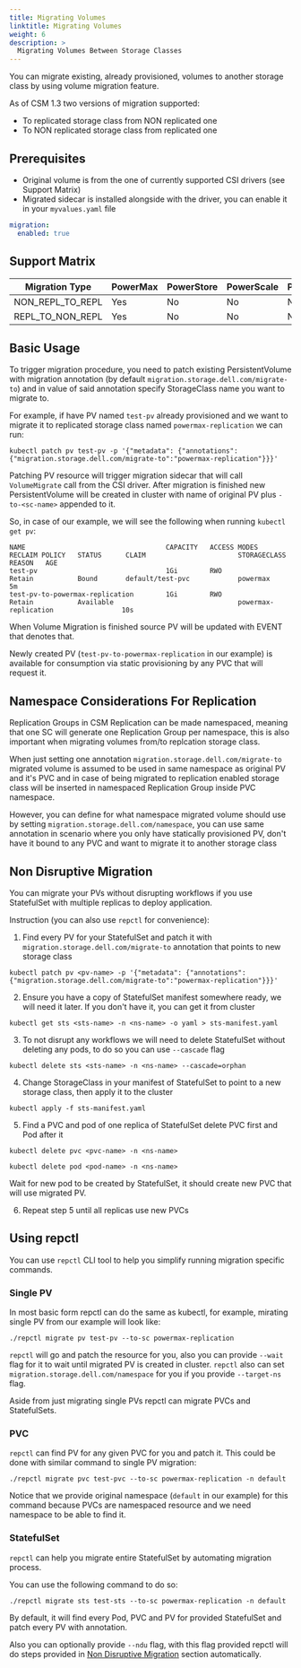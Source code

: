 ```yaml
---
title: Migrating Volumes
linktitle: Migrating Volumes
weight: 6
description: >
  Migrating Volumes Between Storage Classes
---
```


You can migrate existing, already provisioned, volumes to another storage class by using volume migration feature. 

As of CSM 1.3 two versions of migration supported: 
- To replicated storage class from NON replicated one
- To NON replicated storage class from replicated one

## Prerequisites
- Original volume is from the one of currently supported CSI drivers (see Support Matrix)
- Migrated sidecar is installed alongside with the driver, you can enable it in your `myvalues.yaml` file
```yaml
migration:
  enabled: true
```

## Support Matrix
| Migration Type | PowerMax | PowerStore | PowerScale | PowerFlex | Unity | 
| - | - | - | - | - | - | 
| NON_REPL_TO_REPL | Yes | No | No | No | No |
| REPL_TO_NON_REPL | Yes | No | No | No | No |


## Basic Usage

To trigger migration procedure, you need to patch existing PersistentVolume with migration annotation (by default `migration.storage.dell.com/migrate-to`) and in value of said annotation specify StorageClass name you want to migrate to. 

For example, if have PV named `test-pv` already provisioned and we want to migrate it to replicated storage class named `powermax-replication` we can run:

```shell
kubectl patch pv test-pv -p '{"metadata": {"annotations":{"migration.storage.dell.com/migrate-to":"powermax-replication"}}}'
```

Patching PV resource will trigger migration sidecar that will call `VolumeMigrate` call from the CSI driver. After migration is finished new PersistentVolume will be created in cluster with name of original PV plus `-to-<sc-name>` appended to it. 

So, in case of our example, we will see the following when running `kubectl get pv`: 
```shell
NAME                                   CAPACITY   ACCESS MODES   RECLAIM POLICY   STATUS      CLAIM                       STORAGECLASS                REASON   AGE
test-pv                                1Gi        RWO            Retain           Bound       default/test-pvc            powermax                             5m
test-pv-to-powermax-replication        1Gi        RWO            Retain           Available                               powermax-replication                 10s

```

When Volume Migration is finished source PV will be updated with EVENT that denotes that. 

Newly created PV (`test-pv-to-powermax-replication` in our example) is available for consumption via static provisioning by any PVC that will request it.


## Namespace Considerations For Replication

Replication Groups in CSM Replication can be made namespaced, meaning that one SC will generate one Replication Group per namespace, this is also important when migrating volumes from/to replcation storage class.

When just setting one annotation `migration.storage.dell.com/migrate-to` migrated volume is assumed to be used in same namespace as original PV and it's PVC and in case of being migrated to replication enabled storage class will be inserted in namespaced Replication Group inside PVC namespace. 

However, you can define for what namespace migrated volume should use by setting `migration.storage.dell.com/namespace`, you can use same annotation in scenario where you only have statically provisioned PV, don't have it bound to any PVC and want to migrate it to another storage class


## Non Disruptive Migration

You can migrate your PVs without disrupting workflows if you use StatefulSet with multiple replicas to deploy application. 

Instruction (you can also use `repctl` for convenience):

1. Find every PV for your StatefulSet and patch it with `migration.storage.dell.com/migrate-to` annotation that points to new storage class
```shell
kubectl patch pv <pv-name> -p '{"metadata": {"annotations":{"migration.storage.dell.com/migrate-to":"powermax-replication"}}}'
```

2. Ensure you have a copy of StatefulSet manifest somewhere ready, we will need it later. If you don't have it, you can get it from cluster
```shell
kubectl get sts <sts-name> -n <ns-name> -o yaml > sts-manifest.yaml
```

3. To not disrupt any workflows we will need to delete StatefulSet without deleting any pods, to do so you can use `--cascade` flag
```shell
kubectl delete sts <sts-name> -n <ns-name> --cascade=orphan
```

4. Change StorageClass in your manifest of StatefulSet to point to a new storage class, then apply it to the cluster
```shell
kubectl apply -f sts-manifest.yaml
```

5. Find a PVC and pod of one replica of StatefulSet delete PVC first and Pod after it
```shell
kubectl delete pvc <pvc-name> -n <ns-name>
```
```shell
kubectl delete pod <pod-name> -n <ns-name>
```

Wait for new pod to be created by StatefulSet, it should create new PVC that will use migrated PV. 

6. Repeat step 5 until all replicas use new PVCs


## Using repctl

You can use `repctl` CLI tool to help you simplify running migration specific commands.

### Single PV

In most basic form repctl can do the same as kubectl, for example, mirating single PV from our example will look like: 

```shell
./repctl migrate pv test-pv --to-sc powermax-replication
```

`repctl` will go and patch the resource for you, also you can provide `--wait` flag for it to wait until migrated PV is created in cluster. 
`repctl` also can set `migration.storage.dell.com/namespace` for you if you provide `--target-ns` flag. 


Aside from just migrating single PVs repctl can migrate PVCs and StatefulSets. 

### PVC

`repctl` can find PV for any given PVC for you and patch it. 
This could be done with similar command to single PV migration: 

```shell
./repctl migrate pvc test-pvc --to-sc powermax-replication -n default
```

Notice that we provide original namespace (`default` in our example) for this command because PVCs are namespaced resource and we need namespace to be able to find it. 


### StatefulSet


`repctl` can help you migrate entire StatefulSet by automating migration process. 

You can use the following command to do so: 
```shell
./repctl migrate sts test-sts --to-sc powermax-replication -n default
```

By default, it will find every Pod, PVC and PV for provided StatefulSet and patch every PV with annotation. 

Also you can optionally provide `--ndu` flag, with this flag provided repctl will do steps provided in [Non Disruptive Migration](#non-disruptive-migration) section automatically. 
